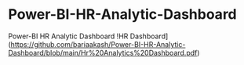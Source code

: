 # Power-BI-HR-Analytic-Dashboard
Power-BI HR Analytic Dashboard
!HR Dashboard](https://github.com/bariaakash/Power-BI-HR-Analytic-Dashboard/blob/main/Hr%20Analytics%20Dashboard.pdf)
